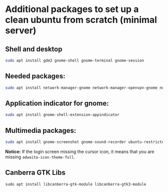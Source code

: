 # Additional packages to set up a clean ubuntu from scratch (minimal server)

## Shell and desktop

```sh
sudo apt install gdm3 gnome-shell gnome-terminal gnome-session
```

## Needed packages:

```sh
sudo apt install network-manager-gnome network-manager-openvpn-gnome network-manager-pptp-gnome network-manager-l2tp-gnome gnome-bluetooth gkbd-capplet switcheroo-control bolt iio-sensor-proxy chrome-gnome-shell gnome-keyring gnome-themes-extra adwaita-qt gnome-control-center gnome-online-accounts gnome-color-manager gnome-user-share gnome-remote-desktop gnome-tweaks seahorse nautilus gnome-calendar gnome-clocks gnome-weather bash-completion gnome-shell-extensions gnome-shell-extension-tool network-manager gnome-menus adwaita-icon-theme-full
```

## Application indicator for gnome:

```sh
sudo apt install gnome-shell-extension-appindicator
```

## Multimedia packages:

```sh
sudo apt install gnome-screenshot gnome-sound-recorder ubuntu-restricted-extras rhythmbox
```

**Notice:** If the login screen missing the cursor icon, it means that you are missing `adwaita-icon-theme-full`.


## Canberra GTK Libs

```
sudo apt install libcanberra-gtk-module libcanberra-gtk3-module
```
